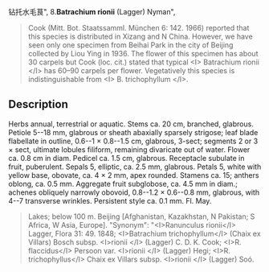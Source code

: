 钻托水毛茛",
8.**Batrachium rionii** (Lagger) Nyman",

> Cook (Mitt. Bot. Staatssamml. München 6: 142. 1966) reported that this species is distributed in Xizang and N China. However, we have seen only one specimen from Beihai Park in the city of Beijing collected by Liou Ying in 1936. The flower of this specimen has about 30 carpels but Cook (loc. cit.) stated that typical &lt;I&gt; Batrachium rionii &lt;/I&gt; has 60–90 carpels per flower. Vegetatively this species is indistinguishable from &lt;I&gt; B. trichophyllum &lt;/I&gt;.

## Description
Herbs annual, terrestrial or aquatic. Stems ca. 20 cm, branched, glabrous. Petiole 5--18 mm, glabrous or sheath abaxially sparsely strigose; leaf blade flabellate in outline, 0.6--1 × 0.8--1.5 cm, glabrous, 3-sect; segments 2 or 3 × sect, ultimate lobules filiform, remaining divaricate out of water. Flower ca. 0.8 cm in diam. Pedicel ca. 1.5 cm, glabrous. Receptacle subulate in fruit, puberulent. Sepals 5, elliptic, ca. 2.5 mm, glabrous. Petals 5, white with yellow base, obovate, ca. 4 × 2 mm, apex rounded. Stamens ca. 15; anthers oblong, ca. 0.5 mm. Aggregate fruit subglobose, ca. 4.5 mm in diam.; achenes obliquely narrowly obovoid, 0.8--1.2 × 0.6--0.8 mm, glabrous, with 4--7 transverse wrinkles. Persistent style ca. 0.1 mm. Fl. May.

> Lakes; below 100 m. Beijing [Afghanistan, Kazakhstan, N Pakistan; S Africa, W Asia, Europe].
  "Synonym": "&lt;I&gt;Ranunculus rionii&lt;/I&gt; Lagger, Flora 31: 49. 1848; &lt;I&gt;Batrachium trichophyllum&lt;/I&gt; (Chaix ex Villars) Bosch subsp. &lt;I&gt;rionii &lt;/I&gt; (Lagger) C. D. K. Cook; &lt;I&gt;R. flaccidus&lt;/I&gt; Persoon var. &lt;I&gt;rionii &lt;/I&gt; (Lagger) Hegi; &lt;I&gt;R. trichophyllus&lt;/I&gt; Chaix ex Villars subsp. &lt;I&gt;rionii &lt;/I&gt; (Lagger) Soó.
